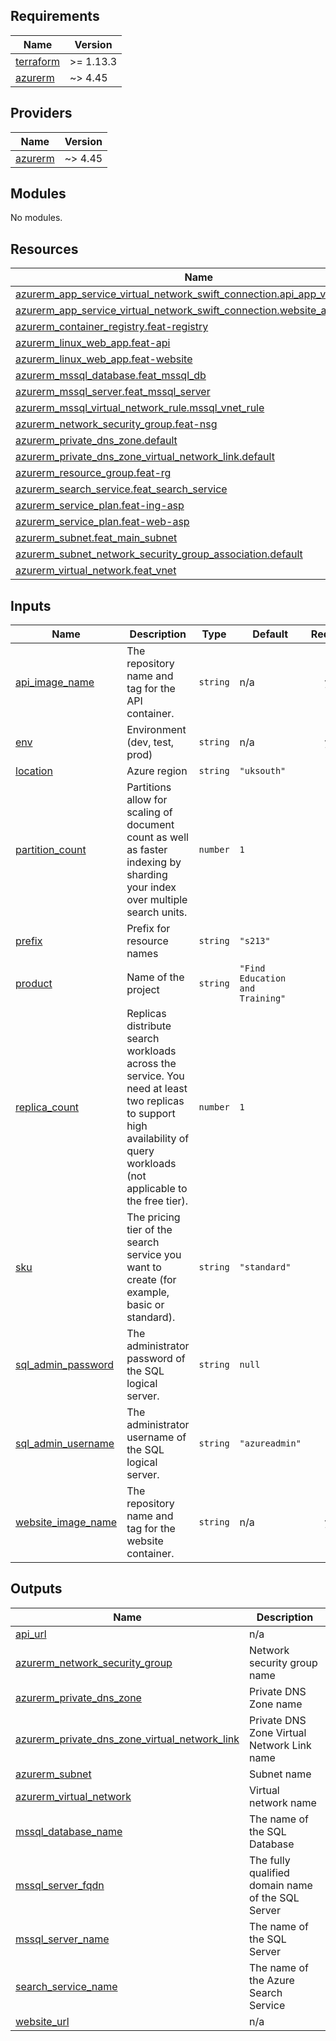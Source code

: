 <!-- BEGIN_TF_DOCS -->
## Requirements

| Name | Version |
|------|---------|
| <a name="requirement_terraform"></a> [terraform](#requirement\_terraform) | >= 1.13.3 |
| <a name="requirement_azurerm"></a> [azurerm](#requirement\_azurerm) | ~> 4.45 |

## Providers

| Name | Version |
|------|---------|
| <a name="provider_azurerm"></a> [azurerm](#provider\_azurerm) | ~> 4.45 |

## Modules

No modules.

## Resources

| Name | Type |
|------|------|
| [azurerm_app_service_virtual_network_swift_connection.api_app_vn_conn](https://registry.terraform.io/providers/hashicorp/azurerm/latest/docs/resources/app_service_virtual_network_swift_connection) | resource |
| [azurerm_app_service_virtual_network_swift_connection.website_app_vn_conn](https://registry.terraform.io/providers/hashicorp/azurerm/latest/docs/resources/app_service_virtual_network_swift_connection) | resource |
| [azurerm_container_registry.feat-registry](https://registry.terraform.io/providers/hashicorp/azurerm/latest/docs/resources/container_registry) | resource |
| [azurerm_linux_web_app.feat-api](https://registry.terraform.io/providers/hashicorp/azurerm/latest/docs/resources/linux_web_app) | resource |
| [azurerm_linux_web_app.feat-website](https://registry.terraform.io/providers/hashicorp/azurerm/latest/docs/resources/linux_web_app) | resource |
| [azurerm_mssql_database.feat_mssql_db](https://registry.terraform.io/providers/hashicorp/azurerm/latest/docs/resources/mssql_database) | resource |
| [azurerm_mssql_server.feat_mssql_server](https://registry.terraform.io/providers/hashicorp/azurerm/latest/docs/resources/mssql_server) | resource |
| [azurerm_mssql_virtual_network_rule.mssql_vnet_rule](https://registry.terraform.io/providers/hashicorp/azurerm/latest/docs/resources/mssql_virtual_network_rule) | resource |
| [azurerm_network_security_group.feat-nsg](https://registry.terraform.io/providers/hashicorp/azurerm/latest/docs/resources/network_security_group) | resource |
| [azurerm_private_dns_zone.default](https://registry.terraform.io/providers/hashicorp/azurerm/latest/docs/resources/private_dns_zone) | resource |
| [azurerm_private_dns_zone_virtual_network_link.default](https://registry.terraform.io/providers/hashicorp/azurerm/latest/docs/resources/private_dns_zone_virtual_network_link) | resource |
| [azurerm_resource_group.feat-rg](https://registry.terraform.io/providers/hashicorp/azurerm/latest/docs/resources/resource_group) | resource |
| [azurerm_search_service.feat_search_service](https://registry.terraform.io/providers/hashicorp/azurerm/latest/docs/resources/search_service) | resource |
| [azurerm_service_plan.feat-ing-asp](https://registry.terraform.io/providers/hashicorp/azurerm/latest/docs/resources/service_plan) | resource |
| [azurerm_service_plan.feat-web-asp](https://registry.terraform.io/providers/hashicorp/azurerm/latest/docs/resources/service_plan) | resource |
| [azurerm_subnet.feat_main_subnet](https://registry.terraform.io/providers/hashicorp/azurerm/latest/docs/resources/subnet) | resource |
| [azurerm_subnet_network_security_group_association.default](https://registry.terraform.io/providers/hashicorp/azurerm/latest/docs/resources/subnet_network_security_group_association) | resource |
| [azurerm_virtual_network.feat_vnet](https://registry.terraform.io/providers/hashicorp/azurerm/latest/docs/resources/virtual_network) | resource |

## Inputs

| Name | Description | Type | Default | Required |
|------|-------------|------|---------|:--------:|
| <a name="input_api_image_name"></a> [api\_image\_name](#input\_api\_image\_name) | The repository name and tag for the API container. | `string` | n/a | yes |
| <a name="input_env"></a> [env](#input\_env) | Environment (dev, test, prod) | `string` | n/a | yes |
| <a name="input_location"></a> [location](#input\_location) | Azure region | `string` | `"uksouth"` | no |
| <a name="input_partition_count"></a> [partition\_count](#input\_partition\_count) | Partitions allow for scaling of document count as well as faster indexing by sharding your index over multiple search units. | `number` | `1` | no |
| <a name="input_prefix"></a> [prefix](#input\_prefix) | Prefix for resource names | `string` | `"s213"` | no |
| <a name="input_product"></a> [product](#input\_product) | Name of the project | `string` | `"Find Education and Training"` | no |
| <a name="input_replica_count"></a> [replica\_count](#input\_replica\_count) | Replicas distribute search workloads across the service. You need at least two replicas to support high availability of query workloads (not applicable to the free tier). | `number` | `1` | no |
| <a name="input_sku"></a> [sku](#input\_sku) | The pricing tier of the search service you want to create (for example, basic or standard). | `string` | `"standard"` | no |
| <a name="input_sql_admin_password"></a> [sql\_admin\_password](#input\_sql\_admin\_password) | The administrator password of the SQL logical server. | `string` | `null` | no |
| <a name="input_sql_admin_username"></a> [sql\_admin\_username](#input\_sql\_admin\_username) | The administrator username of the SQL logical server. | `string` | `"azureadmin"` | no |
| <a name="input_website_image_name"></a> [website\_image\_name](#input\_website\_image\_name) | The repository name and tag for the website container. | `string` | n/a | yes |

## Outputs

| Name | Description |
|------|-------------|
| <a name="output_api_url"></a> [api\_url](#output\_api\_url) | n/a |
| <a name="output_azurerm_network_security_group"></a> [azurerm\_network\_security\_group](#output\_azurerm\_network\_security\_group) | Network security group name |
| <a name="output_azurerm_private_dns_zone"></a> [azurerm\_private\_dns\_zone](#output\_azurerm\_private\_dns\_zone) | Private DNS Zone name |
| <a name="output_azurerm_private_dns_zone_virtual_network_link"></a> [azurerm\_private\_dns\_zone\_virtual\_network\_link](#output\_azurerm\_private\_dns\_zone\_virtual\_network\_link) | Private DNS Zone Virtual Network Link name |
| <a name="output_azurerm_subnet"></a> [azurerm\_subnet](#output\_azurerm\_subnet) | Subnet name |
| <a name="output_azurerm_virtual_network"></a> [azurerm\_virtual\_network](#output\_azurerm\_virtual\_network) | Virtual network name |
| <a name="output_mssql_database_name"></a> [mssql\_database\_name](#output\_mssql\_database\_name) | The name of the SQL Database |
| <a name="output_mssql_server_fqdn"></a> [mssql\_server\_fqdn](#output\_mssql\_server\_fqdn) | The fully qualified domain name of the SQL Server |
| <a name="output_mssql_server_name"></a> [mssql\_server\_name](#output\_mssql\_server\_name) | The name of the SQL Server |
| <a name="output_search_service_name"></a> [search\_service\_name](#output\_search\_service\_name) | The name of the Azure Search Service |
| <a name="output_website_url"></a> [website\_url](#output\_website\_url) | n/a |
<!-- END_TF_DOCS -->
